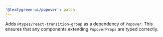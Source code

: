 ```yaml
---
'@leafygreen-ui/popover': patch
---
```


Adds `@types/react-transition-group` as a dependency of `Popover`. This ensures that any components extending `PopoverProps` are typed correctly.

